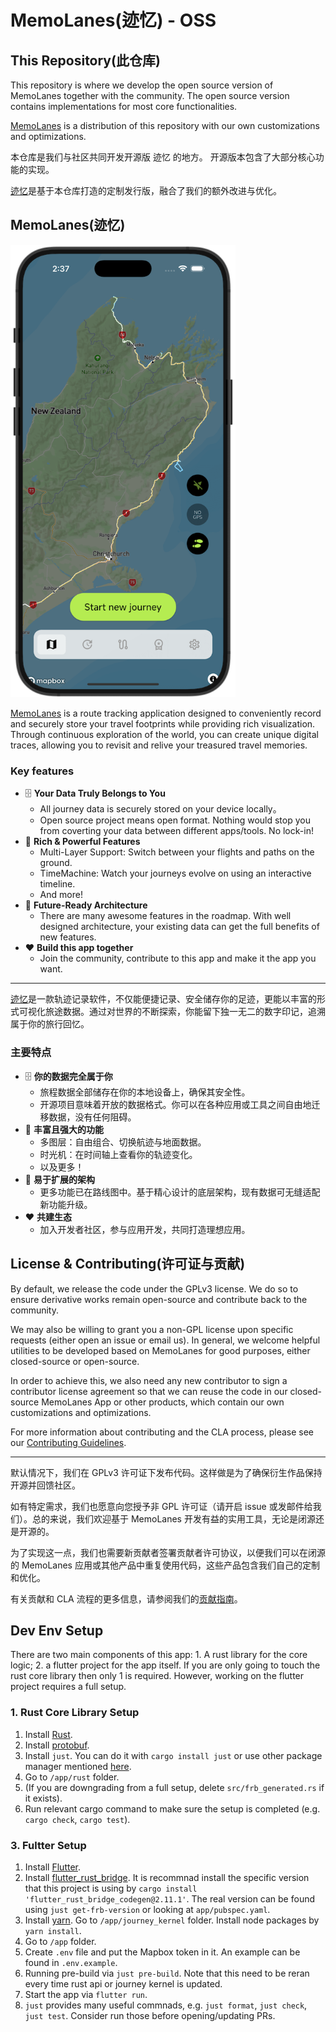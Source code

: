 # MemoLanes(迹忆) - OSS

## This Repository(此仓库)
This repository is where we develop the open source version of MemoLanes together with the community.
The open source version contains implementations for most core functionalities.

[MemoLanes](https://app.memolanes.com/) is a distribution of this repository with our own customizations and optimizations.  

本仓库是我们与社区共同开发开源版 迹忆 的地方。
开源版本包含了大部分核心功能的实现。

[迹忆](https://app.memolanes.com/)是基于本仓库打造的定制发行版，融合了我们的额外改进与优化。


## MemoLanes(迹忆)
<img src="./.github/app_screenshot.png" alt="App Screenshot" width="360">

[MemoLanes](https://app.memolanes.com/) is a route tracking application designed to conveniently record and securely store your travel footprints while providing rich visualization. Through continuous exploration of the world, you can create unique digital traces, allowing you to revisit and relive your treasured travel memories.

### Key features

- 🗄️ **Your Data Truly Belongs to You**
    - All journey data is securely stored on your device locally。
    - Open source project means open format. Nothing would stop you from coverting your data between different apps/tools. No lock-in!
- 💪 **Rich & Powerful Features**
    - Multi-Layer Support: Switch between your flights and paths on the ground.
    - TimeMachine: Watch your journeys evolve on using an interactive timeline.
    - And more!
- 🧩 **Future-Ready Architecture**
    - There are many awesome features in the roadmap. With well designed architecture, your existing data can get the full benefits of new features.
- ❤️ **Build this app together**
    - Join the community, contribute to this app and make it the app you want.

---

[迹忆](https://app.memolanes.com/)是一款轨迹记录软件，不仅能便捷记录、安全储存你的足迹，更能以丰富的形式可视化旅途数据。通过对世界的不断探索，你能留下独一无二的数字印记，追溯属于你的旅行回忆。

### 主要特点

- 🗄️ **你的数据完全属于你**
    - 旅程数据全部储存在你的本地设备上，确保其安全性。
    - 开源项目意味着开放的数据格式。你可以在各种应用或工具之间自由地迁移数据，没有任何阻碍。
- 💪 **丰富且强大的功能**
    - 多图层：自由组合、切换航迹与地面数据。
    - 时光机：在时间轴上查看你的轨迹变化。
    - 以及更多！
- 🧩 **易于扩展的架构**
    - 更多功能已在路线图中。基于精心设计的底层架构，现有数据可无缝适配新功能升级。
- ❤️ **共建生态**
    - 加入开发者社区，参与应用开发，共同打造理想应用。

## License & Contributing(许可证与贡献)

By default, we release the code under the GPLv3 license. We do so to ensure derivative works remain open-source and contribute back to the community. 

We may also be willing to grant you a non-GPL license upon specific requests (either open an issue or email us). In general, we welcome helpful utilities to be developed based on MemoLanes for good purposes, either closed-source or open-source. 

In order to achieve this, we also need any new contributor to sign a contributor license agreement so that we can reuse the code in our closed-source MemoLanes App or other products, which contain our own customizations and optimizations.

For more information about contributing and the CLA process, please see our [Contributing Guidelines](.github/CONTRIBUTING.md).

---

默认情况下，我们在 GPLv3 许可证下发布代码。这样做是为了确保衍生作品保持开源并回馈社区。

如有特定需求，我们也愿意向您授予非 GPL 许可证（请开启 issue 或发邮件给我们）。总的来说，我们欢迎基于 MemoLanes 开发有益的实用工具，无论是闭源还是开源的。

为了实现这一点，我们也需要新贡献者签署贡献者许可协议，以便我们可以在闭源的 MemoLanes 应用或其他产品中重复使用代码，这些产品包含我们自己的定制和优化。

有关贡献和 CLA 流程的更多信息，请参阅我们的[贡献指南](.github/CONTRIBUTING.md)。

## Dev Env Setup
There are two main components of this app: 1. A rust library for the core logic; 2. a flutter project for the app itself. If you are only going to touch the rust core library then only 1 is required. However, working on the flutter project requires a full setup.

### 1. Rust Core Library Setup
1. Install [Rust](https://www.rust-lang.org/tools/install).
2. Install [protobuf](https://grpc.io/docs/protoc-installation/).
3. Install `just`. You can do it with `cargo install just` or use other package manager mentioned [here](https://just.systems/man/en/packages.html).
4. Go to `/app/rust` folder.
5. (If you are downgrading from a full setup, delete `src/frb_generated.rs` if it exists).
6. Run relevant cargo command to make sure the setup is completed (e.g. `cargo check`, `cargo test`).

### 3. Fultter Setup
1. Install [Flutter](https://docs.flutter.dev/get-started/install).
2. Install [flutter_rust_bridge](https://cjycode.com/flutter_rust_bridge/quickstart). It is recommnad install the specific version that this project is using by `cargo install 'flutter_rust_bridge_codegen@2.11.1'`. The real version can be found using `just get-frb-version` or looking at `app/pubspec.yaml`.
3. Install [yarn](https://yarnpkg.com/getting-started/install). Go to `/app/journey_kernel` folder. Install node packages by `yarn install`.
4. Go to `/app` folder.
5. Create `.env` file and put the Mapbox token in it. An example can be found in `.env.example`.
6. Running pre-build via `just pre-build`. Note that this need to be reran every time rust api or journey kernel is updated.
7. Start the app via `flutter run`.
8. `just` provides many useful commnads, e.g. `just format`, `just check`, `just test`. Consider run those before opening/updating PRs.
